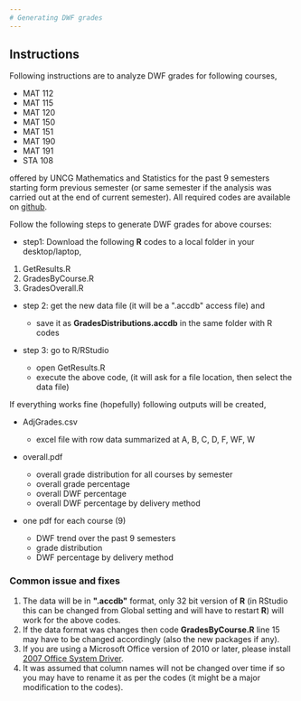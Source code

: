 ```yaml
---
# Generating DWF grades
---
```


## Instructions

Following instructions are to analyze DWF grades for following courses,

* MAT 112
* MAT 115 
* MAT 120
* MAT 150
* MAT 151
* MAT 190
* MAT 191
* STA 108

offered by UNCG Mathematics and Statistics for the past 9 semesters starting form previous semester (or same semester if the analysis was carried out at the end of current semester). All required codes are available on [github](https://github.com/cdvanlangenberg/Grades).

Follow the following steps to generate DWF grades for above courses: 

*  step1: Download the following **R** codes to a local folder in your desktop/laptop,

1. GetResults.R
2. GradesByCourse.R
3. GradesOverall.R

* step 2: get the new data file (it will be a ".accdb" access file) and 
    + save it as **GradesDistributions.accdb** in the same folder with R codes

* step 3: go to R/RStudio 
    + open GetResults.R 
    + execute the above code, (it will ask for a file location, then select the data file)    

If everything works fine (hopefully) following outputs will be created,

* AdjGrades.csv
    + excel file with row data summarized at A, B, C, D, F, WF, W
    
* overall.pdf
    + overall grade distribution for all courses by semester
    + overall grade percentage
    + overall DWF percentage
    + overall DWF percentage by delivery method

* one pdf for each course (9)
    + DWF trend over the past 9 semesters
    + grade distribution
    + DWF percentage by delivery method


### Common issue and fixes

1. The data will be in **".accdb"** format, only 32 bit version of **R** (in RStudio this can be changed from Global setting and will have to restart **R**) will work for the above codes.
2. If the data format was changes then code **GradesByCourse.R** line 15 may have to be changed accordingly (also the new packages if any). 
3. If you are using a Microsoft Office version of 2010 or later, please install [2007 Office System Driver](https://www.microsoft.com/en-us/download/details.aspx?id=23734).
4. It was assumed that column names will not be changed over time if so you may have to rename it as per the codes (it might be a major modification to the codes). 




